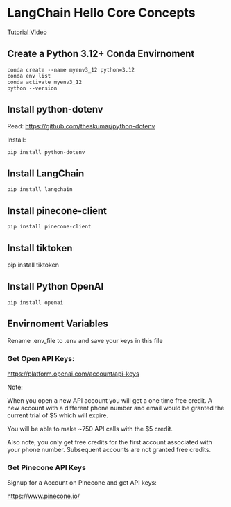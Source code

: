 # LangChain Hello Core Concepts

[Tutorial Video](https://www.youtube.com/watch?v=aywZrzNaKjs)

## Create a Python 3.12+ Conda Envirnoment 

    conda create --name myenv3_12 python=3.12
    conda env list
    conda activate myenv3_12
    python --version


## Install python-dotenv    

Read: https://github.com/theskumar/python-dotenv

Install:

    pip install python-dotenv

## Install LangChain

    pip install langchain


## Install pinecone-client

    pip install pinecone-client

## Install tiktoken

pip install tiktoken

## Install Python OpenAI

    pip install openai

## Envirnoment Variables

Rename .env_file to .env and save your keys in this file

### Get Open API Keys:

https://platform.openai.com/account/api-keys 

Note: 

When you open a new API account you will get a one time free credit. A new account with a different phone number and email would be granted the current trial of $5 which will expire.

You will be able to make ~750 API calls with the $5 credit.

Also note, you only get free credits for the first account associated with your phone number. Subsequent accounts are not granted free credits.

### Get Pinecone API Keys

Signup for a Account on Pinecone and get API keys:

https://www.pinecone.io/ 
    